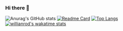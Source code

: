### Hi there 👋
![Anurag's GitHub stats](https://github-readme-stats.vercel.app/api?username=Virussandy&show_icons=true&theme=moltack)
[![Readme Card](https://github-readme-stats.vercel.app/api/pin/?username=Virussandy&repo=Virussandy)](https://github.com/Virussandy/Virussandy)
[![Top Langs](https://github-readme-stats.vercel.app/api/top-langs/?username=Virussandy&langs_count=10&layout=compact)](https://github.com/Virussandy/Virussandy)
[![willianrod's wakatime stats](https://github-readme-stats.vercel.app/api/wakatime?username=Virussandy)](https://github.com/Virussandy/Virussandy)

